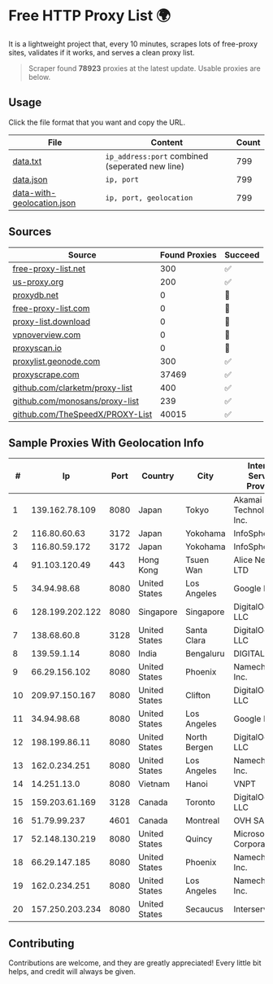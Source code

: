 
# Free HTTP Proxy List 🌍

It is a lightweight project that, every 10 minutes, scrapes lots of free-proxy sites, validates if it works, and serves a clean proxy list.


> Scraper found **78923** proxies at the latest update. Usable proxies are below.

## Usage

Click the file format that you want and copy the URL.


|File|Content|Count|
|----|-------|-----|
|[data.txt](https://raw.githubusercontent.com/themiralay/Proxy-List-World/master/data.txt)|`ip_address:port` combined (seperated new line)|799|
|[data.json](https://raw.githubusercontent.com/themiralay/Proxy-List-World/master/data.json)|`ip, port`|799|
|[data-with-geolocation.json](https://raw.githubusercontent.com/themiralay/Proxy-List-World/master/data-with-geolocation.json)|`ip, port, geolocation`|799|

## Sources

|Source|Found Proxies|Succeed|
|------|-------------|-------|
|[free-proxy-list.net](https://free-proxy-list.net)|300|✅|
|[us-proxy.org](https://www.us-proxy.org)|200|✅|
|[proxydb.net](http://proxydb.net)|0|🚫|
|[free-proxy-list.com](https://free-proxy-list.com/?page=&port=&type%5B%5D=http&type%5B%5D=https&up_time=0&search=Search)|0|🚫|
|[proxy-list.download](https://www.proxy-list.download/HTTP)|0|🚫|
|[vpnoverview.com](https://vpnoverview.com/privacy/anonymous-browsing/free-proxy-servers)|0|🚫|
|[proxyscan.io](https://www.proxyscan.io)|0|🚫|
|[proxylist.geonode.com](https://proxylist.geonode.com/api/proxy-list?limit=300&page=1&sort_by=lastChecked&sort_type=desc&protocols=http,https)|300|✅|
|[proxyscrape.com](https://api.proxyscrape.com/v2/?request=displayproxies&protocol=http&timeout=10000&country=all&ssl=all&anonymity=all)|37469|✅|
|[github.com/clarketm/proxy-list](https://raw.githubusercontent.com/clarketm/proxy-list/master/proxy-list-raw.txt)|400|✅|
|[github.com/monosans/proxy-list](https://raw.githubusercontent.com/monosans/proxy-list/main/proxies/http.txt)|239|✅|
|[github.com/TheSpeedX/PROXY-List](https://raw.githubusercontent.com/TheSpeedX/PROXY-List/master/http.txt)|40015|✅|


## Sample Proxies With Geolocation Info

|#|Ip|Port|Country|City|Internet Service Provider|
|-|--|----|-------|----|-------------------------|
|1|139.162.78.109|8080|Japan|Tokyo|Akamai Technologies, Inc.|
|2|116.80.60.63|3172|Japan|Yokohama|InfoSphere|
|3|116.80.59.172|3172|Japan|Yokohama|InfoSphere|
|4|91.103.120.49|443|Hong Kong|Tsuen Wan|Alice Networks LTD|
|5|34.94.98.68|8080|United States|Los Angeles|Google LLC|
|6|128.199.202.122|8080|Singapore|Singapore|DigitalOcean, LLC|
|7|138.68.60.8|3128|United States|Santa Clara|DigitalOcean, LLC|
|8|139.59.1.14|8080|India|Bengaluru|DIGITALOCEAN|
|9|66.29.156.102|8080|United States|Phoenix|Namecheap, Inc.|
|10|209.97.150.167|8080|United States|Clifton|DigitalOcean, LLC|
|11|34.94.98.68|8080|United States|Los Angeles|Google LLC|
|12|198.199.86.11|8080|United States|North Bergen|DigitalOcean, LLC|
|13|162.0.234.251|8080|United States|Los Angeles|Namecheap, Inc.|
|14|14.251.13.0|8080|Vietnam|Hanoi|VNPT|
|15|159.203.61.169|3128|Canada|Toronto|DigitalOcean, LLC|
|16|51.79.99.237|4601|Canada|Montreal|OVH SAS|
|17|52.148.130.219|8080|United States|Quincy|Microsoft Corporation|
|18|66.29.147.185|8080|United States|Phoenix|Namecheap, Inc.|
|19|162.0.234.251|8080|United States|Los Angeles|Namecheap, Inc.|
|20|157.250.203.234|8080|United States|Secaucus|Interserver, Inc|



## Contributing

Contributions are welcome, and they are greatly appreciated! Every
little bit helps, and credit will always be given.

